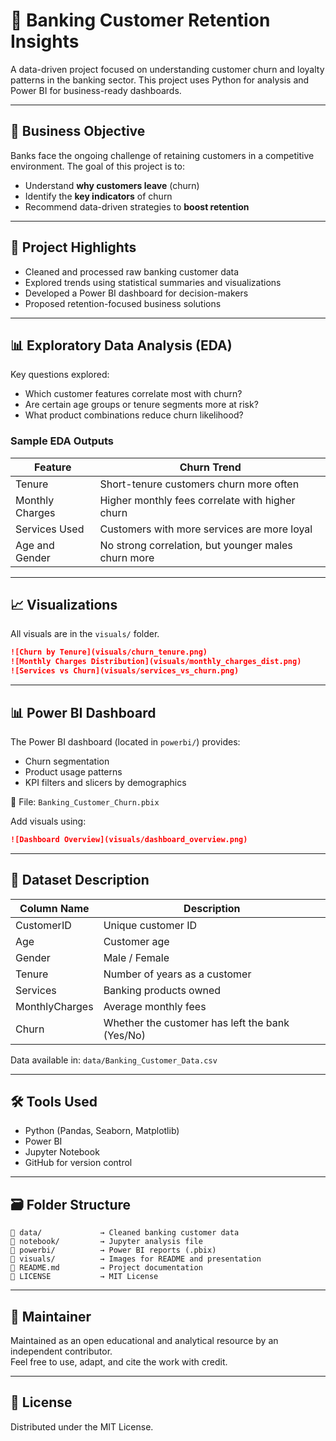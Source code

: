 
# 🏦 Banking Customer Retention Insights

A data-driven project focused on understanding customer churn and loyalty patterns in the banking sector. This project uses Python for analysis and Power BI for business-ready dashboards.

---

## 📌 Business Objective

Banks face the ongoing challenge of retaining customers in a competitive environment. The goal of this project is to:

- Understand **why customers leave** (churn)
- Identify the **key indicators** of churn
- Recommend data-driven strategies to **boost retention**

---

## 🧠 Project Highlights

- Cleaned and processed raw banking customer data
- Explored trends using statistical summaries and visualizations
- Developed a Power BI dashboard for decision-makers
- Proposed retention-focused business solutions

---

## 📊 Exploratory Data Analysis (EDA)

Key questions explored:

- Which customer features correlate most with churn?
- Are certain age groups or tenure segments more at risk?
- What product combinations reduce churn likelihood?

### Sample EDA Outputs

| Feature               | Churn Trend                                              |
|----------------------|----------------------------------------------------------|
| Tenure               | Short-tenure customers churn more often                  |
| Monthly Charges      | Higher monthly fees correlate with higher churn          |
| Services Used        | Customers with more services are more loyal              |
| Age and Gender       | No strong correlation, but younger males churn more      |

---

## 📈 Visualizations

All visuals are in the `visuals/` folder.

```markdown
![Churn by Tenure](visuals/churn_tenure.png)
![Monthly Charges Distribution](visuals/monthly_charges_dist.png)
![Services vs Churn](visuals/services_vs_churn.png)
```

---

## 📊 Power BI Dashboard

The Power BI dashboard (located in `powerbi/`) provides:
- Churn segmentation
- Product usage patterns
- KPI filters and slicers by demographics

📁 File: `Banking_Customer_Churn.pbix`

Add visuals using:

```markdown
![Dashboard Overview](visuals/dashboard_overview.png)
```

---

## 📂 Dataset Description

| Column Name     | Description                                        |
|-----------------|----------------------------------------------------|
| CustomerID      | Unique customer ID                                 |
| Age             | Customer age                                       |
| Gender          | Male / Female                                      |
| Tenure          | Number of years as a customer                      |
| Services        | Banking products owned                             |
| MonthlyCharges  | Average monthly fees                               |
| Churn           | Whether the customer has left the bank (Yes/No)    |

Data available in: `data/Banking_Customer_Data.csv`

---

## 🛠 Tools Used

- Python (Pandas, Seaborn, Matplotlib)
- Power BI
- Jupyter Notebook
- GitHub for version control

---

## 🗃 Folder Structure

```
📁 data/             → Cleaned banking customer data
📁 notebook/         → Jupyter analysis file
📁 powerbi/          → Power BI reports (.pbix)
📁 visuals/          → Images for README and presentation
📄 README.md         → Project documentation
📄 LICENSE           → MIT License
```

---

## 👤 Maintainer

Maintained as an open educational and analytical resource by an independent contributor.  
Feel free to use, adapt, and cite the work with credit.

---

## 📜 License

Distributed under the MIT License.
